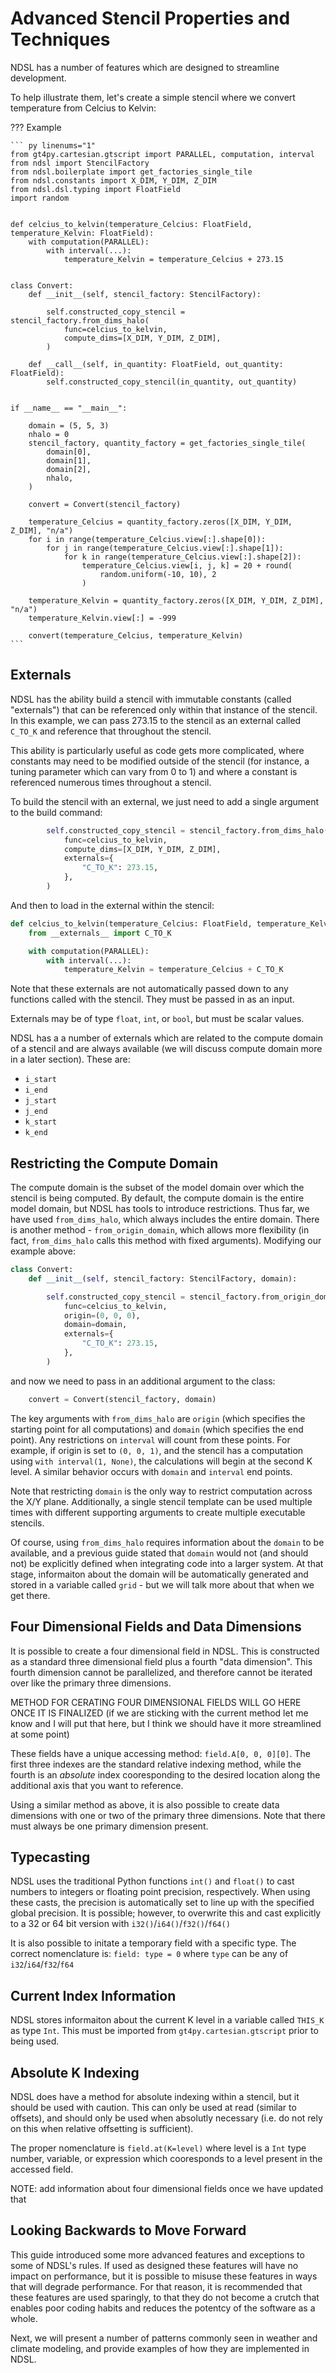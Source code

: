 # Advanced Stencil Properties and Techniques

NDSL has a number of features which are designed to streamline development.

To help illustrate them, let's create a simple stencil where we convert temperature from Celcius
to Kelvin:

??? Example

    ``` py linenums="1"
    from gt4py.cartesian.gtscript import PARALLEL, computation, interval
    from ndsl import StencilFactory
    from ndsl.boilerplate import get_factories_single_tile
    from ndsl.constants import X_DIM, Y_DIM, Z_DIM
    from ndsl.dsl.typing import FloatField
    import random


    def celcius_to_kelvin(temperature_Celcius: FloatField, temperature_Kelvin: FloatField):
        with computation(PARALLEL):
            with interval(...):
                temperature_Kelvin = temperature_Celcius + 273.15


    class Convert:
        def __init__(self, stencil_factory: StencilFactory):

            self.constructed_copy_stencil = stencil_factory.from_dims_halo(
                func=celcius_to_kelvin,
                compute_dims=[X_DIM, Y_DIM, Z_DIM],
            )

        def __call__(self, in_quantity: FloatField, out_quantity: FloatField):
            self.constructed_copy_stencil(in_quantity, out_quantity)


    if __name__ == "__main__":

        domain = (5, 5, 3)
        nhalo = 0
        stencil_factory, quantity_factory = get_factories_single_tile(
            domain[0],
            domain[1],
            domain[2],
            nhalo,
        )

        convert = Convert(stencil_factory)

        temperature_Celcius = quantity_factory.zeros([X_DIM, Y_DIM, Z_DIM], "n/a")
        for i in range(temperature_Celcius.view[:].shape[0]):
            for j in range(temperature_Celcius.view[:].shape[1]):
                for k in range(temperature_Celcius.view[:].shape[2]):
                    temperature_Celcius.view[i, j, k] = 20 + round(
                        random.uniform(-10, 10), 2
                    )

        temperature_Kelvin = quantity_factory.zeros([X_DIM, Y_DIM, Z_DIM], "n/a")
        temperature_Kelvin.view[:] = -999

        convert(temperature_Celcius, temperature_Kelvin)
    ```

## Externals

NDSL has the ability build a stencil with immutable constants (called "externals") that can be
referenced only within that instance of the stencil. In this example, we can pass 273.15 to the
stencil as an external called `C_TO_K` and reference that throughout the stencil.

This ability is particularly useful as code gets more complicated, where constants may need to be
modified outside of the stencil (for instance, a tuning parameter which can vary from 0 to 1) and
where a constant is referenced numerous times throughout a stencil.

To build the stencil with an external, we just need to add a single argument to the build command:

``` py linenums="18"
        self.constructed_copy_stencil = stencil_factory.from_dims_halo(
            func=celcius_to_kelvin,
            compute_dims=[X_DIM, Y_DIM, Z_DIM],
            externals={
                "C_TO_K": 273.15,
            },
        )
```

And then to load in the external within the stencil:

``` py linenums="9"
def celcius_to_kelvin(temperature_Celcius: FloatField, temperature_Kelvin: FloatField):
    from __externals__ import C_TO_K

    with computation(PARALLEL):
        with interval(...):
            temperature_Kelvin = temperature_Celcius + C_TO_K
```

Note that these externals are not automatically passed down to any functions called with the
stencil. They must be passed in as an input.

Externals may be of type `float`, `int`, or `bool`, but must be scalar values.

NDSL has a a number of externals which are related to the compute domain of a stencil and are
always available (we will discuss compute domain more in a later section). These are:
- `i_start`
- `i_end`
- `j_start`
- `j_end`
- `k_start`
- `k_end`

## Restricting the Compute Domain

The compute domain is the subset of the model domain over which the stencil is being computed. By
default, the compute domain is the entire model domain, but NDSL has tools to introduce
restrictions. Thus far, we have used `from_dims_halo`, which always
includes the entire domain. There is another method - `from_origin_domain`, which allows more
flexibility (in fact, `from_dims_halo` calls this method with fixed arguments). Modifying our
example above:

``` py linenums="15"
class Convert:
    def __init__(self, stencil_factory: StencilFactory, domain):

        self.constructed_copy_stencil = stencil_factory.from_origin_domain(
            func=celcius_to_kelvin,
            origin=(0, 0, 0),
            domain=domain,
            externals={
                "C_TO_K": 273.15,
            },
        )
```

and now we need to pass in an additional argument to the class:


``` py linenums="38"
    convert = Convert(stencil_factory, domain)
```

The key arguments with `from_dims_halo` are `origin` (which specifies the starting point for
all computations) and `domain` (which specifies the end point). Any restrictions on `interval`
will count from these points. For example, if origin is set to `(0, 0, 1)`, and the stencil has
a computation using `with interval(1, None)`, the calculations will begin at the second K level.
A similar behavior occurs with `domain` and `interval` end points.

Note that restricting `domain` is the only way to restrict computation across the X/Y plane.
Additionally, a single stencil template can be used multiple times with different supporting
arguments to create multiple executable stencils.

Of course, using `from_dims_halo` requires information about the `domain` to be available, and a
previous guide stated that `domain` would not (and should not) be explicitly defined when
integrating code into a larger system. At that stage, informaiton about the domain will be
automatically generated and stored in a variable called `grid` - but we will talk more about that
when we get there.

## Four Dimensional Fields and Data Dimensions

It is possible to create a four dimensional field in NDSL. This is constructed as a standard
three dimensional field plus a fourth "data dimension". This fourth dimension cannot be
parallelized, and therefore cannot be iterated over like the primary three dimensions.

METHOD FOR CERATING FOUR DIMENSIONAL FIELDS WILL GO HERE ONCE IT IS FINALIZED
(if we are sticking with the current method let me know and I will put that here, but I think
we should have it more streamlined at some point)

These fields have a unique accessing method: `field.A[0, 0, 0][0]`. The first three indexes are
the standard relative indexing method, while the fourth is an *absolute* index cooresponding to the
desired location along the additional axis that you want to reference.

Using a similar method as above, it is also possible to create data dimensions with one or two
of the primary three dimensions. Note that there must always be one primary dimension present.

## Typecasting

NDSL uses the traditional Python functions `int()` and `float()` to cast numbers to integers or
floating point precision, respectively. When using these casts, the precision is automatically
set to line up with the specified global precision. It is possible; however, to overwrite this and
cast explicitly to a 32 or 64 bit version with `i32()`/`i64()`/`f32()`/`f64()`

It is also possible to initate a temporary field with a specific type. The correct nomenclature is:
`field: type = 0` where `type` can be any of `i32`/`i64`/`f32`/`f64`

## Current Index Information

NDSL stores informaiton about the current K level in a variable called `THIS_K` as type `Int`.
This must be imported from `gt4py.cartesian.gtscript` prior to being used.

## Absolute K Indexing

NDSL does have a method for absolute indexing within a stencil, but it should be used with caution.
This can only be used at read (similar to offsets), and should only be used when absolutly
necessary (i.e. do not rely on this when relative offsetting is sufficient).

The proper nomenclature is `field.at(K=level)` where level is a `Int` type number, variable, or
expression which cooresponds to a level present in the accessed field.

NOTE: add information about four dimensional fields once we have updated that

## Looking Backwards to Move Forward

This guide introduced some more advanced features and exceptions to some of NDSL's rules. If used
as designed these features will have no impact on performance, but it is possible to misuse these
features in ways that will degrade performance. For that reason, it is recommended that these
features are used sparingly, to that they do not become a crutch that enables poor coding habits
and reduces the potentcy of the software as a whole.

Next, we will present a number of patterns commonly seen in weather and climate modeling,
and provide examples of how they are implemented in NDSL.